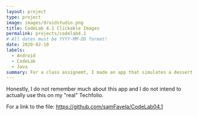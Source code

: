 ```yaml
---
layout: project
type: project
image: images/droidstudio.png
title: CodeLab 4.1 Clickable Images
permalink: projects/codelab4.1
# All dates must be YYYY-MM-DD format!
date: 2020-02-10
labels:
  - Android
  - CodeLab
  - Java
summary: For a class assignemt, I made an app that simulates a dessert ordering app.
---
```


Honestly, I do not remember much about this app and I do not intend to actually use this on my "real" Techfolio.

For a link to the file: https://github.com/samFavela/CodeLab04.1

